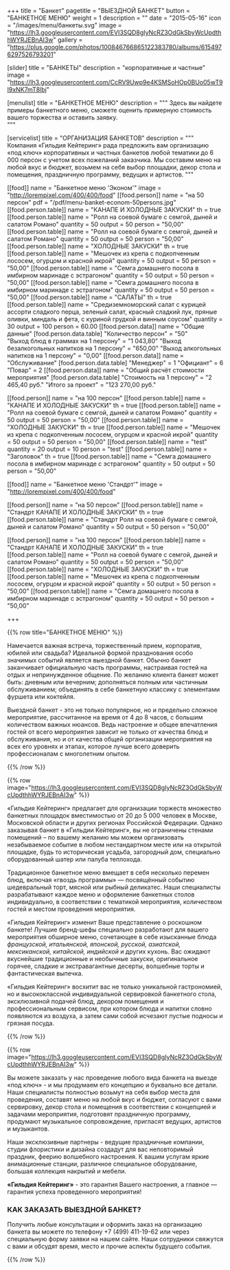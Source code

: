 +++
title = "Банкет"
pagetitle = "ВЫЕЗДНОЙ БАНКЕТ"
button = "БАНКЕТНОЕ МЕНЮ"
weight = 1
description = ""
date = "2015-05-16"
icon = "/images/menu/банкеты.svg"
image = "https://lh3.googleusercontent.com/EVI3SQD8gIyNcRZ3OdGkSbyWcUpdthhWYRJEBnAI3w"
gallery = "https://plus.google.com/photos/100846766865122383780/albums/6154976297526793201"

[slider]
  title = "БАНКЕТЫ"
  description = "корпоративные и частные"
  image = "https://lh3.googleusercontent.com/CcRV9Uwp9e4KSMSoHOp0BUo05wT9I9xNK7mT8lbj"

[menulist]
  title = "БАНКЕТНОЕ МЕНЮ"
  description = """
Здесь вы найдете примеры банкетного меню, сможете оценить примерную стоимость вашего торжества и оставить заявку.  
"""  

[servicelist]
  title = "ОРГАНИЗАЦИЯ БАНКЕТОВ"
  description = """  
Компания «Гильдия Кейтеринг» рада предложить вам организацию «под ключ» корпоративных и частных банкетов любой тематики до 6 000 персон с учетом всех пожеланий заказчика. Мы составим меню на любой вкус и бюджет, возьмем на себя выбор площадки, декор стола и помещения, праздничную программу, ведущих и артистов.
"""


[[food]]
  name = "Банкетное меню 'Эконом'"
  image = "http://lorempixel.com/400/400/food"
  [[food.person]]
    name = "на 50 персон"
    pdf = "/pdf/menu-banket-econom-50persons.jpg"
    [[food.person.table]]
      name = "КАНАПЕ И ХОЛОДНЫЕ ЗАКУСКИ"
      th = true
    [[food.person.table]]
      name = "Ролл на соевой бумаге с семгой, дыней и салатом Романо"
      quantity = 50
      output = 50
      person = "50,00"
    [[food.person.table]]
      name = "Ролл на соевой бумаге с семгой, дыней и салатом Романо"
      quantity = 50
      output = 50
      person = "50,00"
    [[food.person.table]]
      name = "ХОЛОДНЫЕ ЗАКУСКИ"
      th = true
    [[food.person.table]]
      name = "Мешочек из крепа с подкопченным лососем, огурцом и красной икрой"
      quantity = 50
      output = 50
      person = "50,00"
    [[food.person.table]]
      name = "Семга домашнего посола в имбирном маринаде с эстрагоном"
      quantity = 50
      output = 50
      person = "50,00"
    [[food.person.table]]
      name = "Семга домашнего посола в имбирном маринаде с эстрагоном"
      quantity = 50
      output = 50
      person = "50,00"
    [[food.person.table]]
      name = "САЛАТЫ"
      th = true
    [[food.person.table]]
      name = "Средиземноморский салат с курицей ассорти сладкого перца, зеленый салат, красный сладкий лук, пряные оливки, миндаль и фета, с куриной грудкой и винным соусом"
      quantity = 30
      output = 100
      person = 60.00
    [[food.person.data]]
      name = "Общие данные"
      [food.person.data.table]
        "Количество персон" = "50"  
        "Выход блюд в граммах на 1 персону" = "1 043,80"
        "Выход безалкогольных напитков на 1 персону" = "650,00"
        "Выход алкогольных напитков на 1 персону" = "0,00"
    [[food.person.data]]
      name = "Обслуживание"
      [food.person.data.table]
        "Менеджер" = 1
        "Официант" = 6
        "Повар" = 2
    [[food.person.data]]
      name = "Общий расчёт стоимости мероприятия"
      [food.person.data.table]
        "Стоимость на 1 персону" = "2 465,40 руб."
        "Итого за проект" = "123 270,00 руб."

  [[food.person]]
    name = "на 100 персон"
    [[food.person.table]]
      name = "КАНАПЕ И ХОЛОДНЫЕ ЗАКУСКИ"
      th = true
    [[food.person.table]]
      name = "Ролл на соевой бумаге с семгой, дыней и салатом Романо"
      quantity = 50
      output = 50
      person = "50,00"
    [[food.person.table]]
      name = "ХОЛОДНЫЕ ЗАКУСКИ"
      th = true
    [[food.person.table]]
      name = "Мешочек из крепа с подкопченным лососем, огурцом и красной икрой"
      quantity = 50
      output = 50
      person = "50,00"
    [[food.person.table]]
      name = "test"
      quantity = 20
      output = 10
      person = "test"
    [[food.person.table]]
      name = "Заголовок"
      th = true
    [[food.person.table]]
      name = "Семга домашнего посола в имбирном маринаде с эстрагоном"
      quantity = 50
      output = 50
      person = "50,00"

[[food]]
  name = "Банкетное меню 'Стандрт'"
  image = "http://lorempixel.com/400/400/food"

  [[food.person]]
    name = "на 50 персон"
    [[food.person.table]]
      name = "Стандрт КАНАПЕ И ХОЛОДНЫЕ ЗАКУСКИ"
      th = true
    [[food.person.table]]
      name = "Стандрт Ролл на соевой бумаге с семгой, дыней и салатом Романо"
      quantity = 50
      output = 50
      person = "50,00"

  [[food.person]]
    name = "на 100 персон"
    [[food.person.table]]
      name = "Стандрт КАНАПЕ И ХОЛОДНЫЕ ЗАКУСКИ"
      th = true
    [[food.person.table]]
      name = "Ролл на соевой бумаге с семгой, дыней и салатом Романо"
      quantity = 50
      output = 50
      person = "50,00"
    [[food.person.table]]
      name = "ХОЛОДНЫЕ ЗАКУСКИ"
      th = true
    [[food.person.table]]
      name = "Мешочек из крепа с подкопченным лососем, огурцом и красной икрой"
      quantity = 50
      output = 50
      person = "50,00"
    [[food.person.table]]
      name = "Семга домашнего посола в имбирном маринаде с эстрагоном"
      quantity = 50
      output = 50
      person = "50,00"

+++

{{% row title="БАНКЕТНОЕ МЕНЮ" %}}


Намечается важная встреча, торжественный прием, корпоратив, юбилей или свадьба? Идеальной формой празднования особо значимых событий является выездной банкет. Обычно банкет заканчивает официальную часть программы, настраивая гостей на отдых и непринужденное общение. По желанию клиента банкет может быть: дневным или вечерним; дополняться полным или частичным обслуживанием; объединять в себе банкетную классику с элементами фуршета или коктейля.

Выездной банкет - это не только популярное, но и предельно сложное мероприятие, рассчитанное на время от 4 до 8 часов, с большим количеством важных нюансов. Ведь настроение и общее впечатления гостей от всего мероприятия зависит не только от качества блюд и обслуживания, но и от качества общей организации мероприятия на всех его уровнях и этапах, которое лучше всего доверить профессионалам с многолетним опытом.

{{% /row %}}

{{% row image="https://lh3.googleusercontent.com/EVI3SQD8gIyNcRZ3OdGkSbyWcUpdthhWYRJEBnAI3w" %}}

«Гильдия Кейтеринг» предлагает для организации торжеств множество банкетных площадок вместимостью от 20 до 5 000 человек в Москве, Московской области и других регионах Российской Федерации. Однако заказывая банкет в «Гильдии Кейтеринг», вы не ограничены стенами помещений – по вашему желанию мы можем организовать незабываемое событие в любом нестандартном месте или на открытой площадке, будь то историческая усадьба, загородный дом, специально оборудованный шатер или палуба теплохода.

Традиционное банкетное меню вмещает в себя несколько перемен блюд, включая «гвоздь программы» — посвящённый событию шедевральный торт, мясной или рыбный деликатес. Наши специалисты разрабатывают каждое меню и оформление банкетных столов индивидуально, в соответствии с тематикой мероприятия, количеством гостей и местом проведения мероприятия.

«Гильдия Кейтеринг» изменит Ваше представление о роскошном банкете! Лучшие бренд-шефы специально разработают для вашего мероприятия обширное меню, сочетающее в себе изысканные блюда *французской, итальянской, японской, русской, азиатской, мексиканской, китайской, индийской*  и других кухонь. Вас ожидают вкуснейшие традиционные и необычные закуски, оригинальное горячее, сладкие и экстравагантные десерты, волшебные торты и фантастическая выпечка.

«Гильдия Кейтеринг» восхитит вас не только уникальной гастрономией, но и высококлассной индивидуальной сервировкой банкетного стола, эксклюзивной подачей блюд, декором помещения и профессиональным сервисом, при котором блюда и напитки словно появляются из воздуха, а затем сами собой исчезают пустые подносы и грязная посуда.  

{{% /row %}}

{{% row image="https://lh3.googleusercontent.com/EVI3SQD8gIyNcRZ3OdGkSbyWcUpdthhWYRJEBnAI3w" %}}

Вы можете заказать у нас проведение любого вида банкета на выезде «под ключ» - и мы продумаем его концепцию и буквально все детали. Наши специалисты полностью возьмут на себя выбор места для проведения, составят меню на любой вкус и бюджет, согласуют с вами сервировку, декор стола и помещения в соответствии с концепцией и задачами мероприятия, подготовят праздничную программу, продумают музыкальное сопровождение, пригласят ведущих, артистов  и музыкантов.  

Наши эксклюзивные  партнеры - ведущие праздничные компании, студии флористики и дизайна создадут для вас неповторимый праздник, феерию волшебного настроения. К вашим услугам яркие анимационные станции, различное специальное оборудование, большая коллекция накрытий и мебели.

**«Гильдия Кейтеринг»** - это гарантия  Вашего настроения, а главное — гарантия успеха проведенного мероприятия!

### КАК ЗАКАЗАТЬ ВЫЕЗДНОЙ БАНКЕТ?

Получить любые консультации и оформить заказ на организацию банкета вы можете по телефону +7 (499) 411-19-62 или через специальную форму заявки на нашем сайте. Наши сотрудники свяжутся с вами и обсудят время, место и прочие аспекты будущего события.


{{% /row %}}
